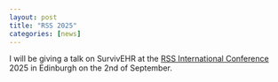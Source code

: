 ```yaml
---
layout: post
title: "RSS 2025"
categories: [news]
---
```


I will be giving a talk on SurvivEHR at the <a href="https://rss.org.uk/training-events/conference-2025/" target="_blank" rel="noopener">RSS International Conference</a> 2025 in Edinburgh on the 2nd of September.



